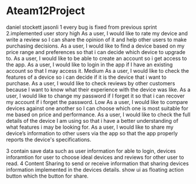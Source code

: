 # Ateam12Project
daniel stockett jasonli
1 every bug is fixed from previous sprint
2.implemented user story
high
As a user, I would like to rate my device and write a review so I can share the opinion of it and help other users to make purchasing decisions.
As a user, I would like to find a device based on my price range and preferences so that i can decide which device to upgrade to.
As a user, I would like to be able to create an account so i get access to the app.
As a user, I would like to login in the app if I have an existing account so that I may access it.
Medium
As a user, I would like to check the features of a device so i can decide if it is the device that i want to purchase.
As a user, I would like to check reviews by other customers because I want to know what their experience with the device was like. 
As a user, I would like to change my password if I forget it so that i can recover my account if i forget the password.
Low
As a user, I would like to compare devices against one another so I can choose which one is most suitable for me based on price and performance. 
As a user, I would like to check the full details of the device I am using so that i have a better understanding of what features i may be looking for.
As a user, I would like to share my device’s information to other users via the app  so that the app properly reports the device's specifications.

3 contain save data such as user information for able to  login, devices inforamtion for user to choose ideal devices and reviews for other user to read.
4  Content Sharing to send or receive information that sharing devices information  implemented in the devices details. show ui as floating action button which the button for share.

